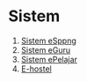 # Sistem

1. [Sistem eSppng](http://pdrmkulim.mrsm.edu.my/esppng-redirect.asp)
2. [Sistem eGuru](http://pdrmkulim.mrsm.edu.my/eguru-redirect.asp)
3. [Sistem ePelajar](http://pdrmkulim.mrsm.edu.my/epelajar-redirect.asp)
4. [E-hostel](http://e-hostel.net/pdrm\_hostel/)
